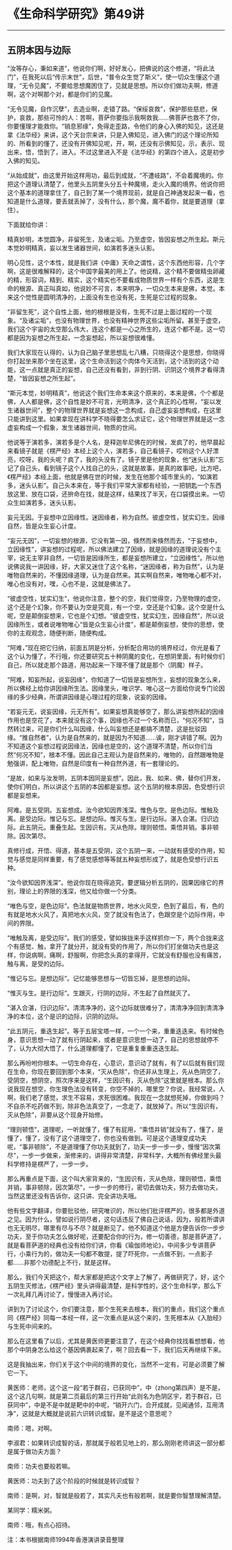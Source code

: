 # 《生命科学研究》第49讲

------

## 五阴本因与边际

“汝等存心，秉如来道”，他说你们啊，好好发心，把佛说的这个修道，“将此法门”，在我死以后“传示末世”，后世，“普令众生觉了斯义”，使一切众生懂这个道理，“无令见魔”，不要给思想魔困住了，见就是思想。所以你们做功夫啊，修道啊，这个对啊那个对，都是你们的见魔。

“无令见魔，自作沉孽”，去造业啊，走错了路。“保绥哀救”，保护那些慈悲，保护，哀救，那些可怜的人：苦啊，菩萨你要指示我啊救我……佛菩萨也救不了你，你要懂理才能救你。“销息邪缘”，免得走歪路，令他们的身心入佛的知见，这还是拿《法华经》来讲，这个天台宗来讲，只是入佛知见，进入佛门的这个理论所知的、所看到的懂了，还没有开佛知见呢，开，啊，还没有示佛知见，示，表示、现出来，悟，悟到了，进入。不过这里进入不是《法华经》的第四个进入，这是初步入佛的知见。

“从始成就”，由这里开始这样用功，最后到成就，“不遭岐路”，不会着魔境的。你把这个道理认清楚了，他里头五阴里头分五十种魔境，走火入魔的境界。他说你把这个基本的道理拿住了，自己到了某一个境界现前，就是自己神通发起来一看，也知道是什么道理，要丢就丢掉了，没有什么，那个魔，魔不着你，就是要道理（拿住）。

下面就给你讲：

精真妙明，本觉圆净，非留死生，及诸尘垢。乃至虚空，皆因妄想之所生起。斯元本觉妙明精真，妄以发生诸器世间，如演若多迷头认影。

明心见性，这个本性，就是我们讲《中庸》天命之谓性，这个东西他形容，几个字啊，这是很难解释的，这个中国字最美的用上了。他说精，这个精不要做精虫卵藏的精，形容词，精到、精实，这个精实也不要看成物质世界一样有个东西，这是生命的根源、真正叫真如，他说妙不可言，本来明净，一切众生本来是佛，本觉。本来这个觉性是圆明清净的，上面没有生也没有死，生死是它过程的现象。

“非留生死”，这个自性上面，他的根根是没有，生死不过是上面过程的一个现象。“及诸尘垢”，也没有物理世界，也没有精神世界这些尘垢所留。甚至于虚空，我们这个宇宙的太空那么伟大，连这个都是一心之所生的，连这个都不是。这一切都是因为妄想之所生起，一念妄想起，所以妄想很难懂。

我们大家现在认得的，认为自己脑子里思想乱七八糟，只晓得这个是思想，你晓得你打起坐来那个坐在这里，这个生命活到这个肉体今天活到，这个活到的这个动能，这一点就是真正的妄想，自己还没有看到，非到行阴、识阴这个境界才看得清楚，“皆因妄想之所生起”。

“斯元本觉，妙明精真”，他说这个我们生命本来这个原来的，本来是佛，个个都是佛，人人都是佛，这个自性是妙不可言，光明清净，这个真正的心性啊，“妄以发生诸器世间”，整个的物理世界就是妄想这一念构成，自己虚妄妄想构成，在这里只能讲到这里。如果拿现在讲科学不晓得要怎么求证它，这个物理世界就是这一念虚妄构成一个假象，发生诸器世间，物质的世间。

他说等于演若多，演若多是个人名，是释迦牟尼佛在的时候，发疯了的，他早晨起来看镜子就是《楞严经》本经上这个人，演若多，自己看镜子，哎哟这个人好漂亮，哎呀，我的头呢？疯了，我的头没有了。镜子里是他的现象，他“迷头认影”忘记了自己头，看到镜子这个人找自己的头，这就是故事，是真的故事吧，比方吧，《楞严经》本经上面，他就是佛在世的时候，发生在他那个城市里头的，“如演若多，迷头认影”。自己头本来在，等于我们平常大家都有经验，一把钥匙一个东西放这里、放在口袋，还拚命在找，就是这样，结果找了半天，在口袋摸出来。一切众生如演若多，迷头认影。

妄元无因。于妄想中立因缘性。迷因缘者，称为自然。彼虚空性，犹实幻生。因缘自然，皆是众生妄心计度。

“妄元无因”，一切妄想的根源，它没有第一因，倏然而来倏然而去，“于妄想中，立因缘性”，讲妄想的过程呢，所以佛法建立了因缘，就是因缘的道理说没有个主宰，说无主宰非自然，一切皆是因缘所生，都是妄想所建立，“立因缘性”。所以他说佛说我一讲因缘，好，大家又迷住了这个名称，“迷因缘者，称为自然”，认为是唯物自然来的，不懂因缘道理，认为是自然来。其实啊自然来，唯物唯心都不对，唯心也没有对，嘿，心也不是，这就是佛法了。

“彼虚空性，犹实幻生”，他说你注意，整个的空，我们觉得空，乃至物理的虚空，这个还是个幻象，你不要认为空是究竟，有一个空，空还是个幻象。这个空是什么呢，空是颠倒妄想来，它也是个幻想。“彼虚空性，犹实幻生，因缘自然”，所以说因缘所生，或者说唯物唯心“皆是众生妄心计度”，都是颠倒妄想，使你的思想，使你的主观观念，随便判断，随便构成。

“阿难，”现在把它归纳，前面五阴是分析，分析配合用功的境界经过，你光是看了这个认为懂了，不行哦，你还要研究五十种阴魔的变化，在想阴里面，有时候你们自己，所以就走那个路道，用功起来一下理不懂了就是那个（阴魔）样子。

“阿难，知妄所起，说妄因缘”，你知道了一切皆是妄想所生，妄想的现象怎么来，所以佛经上给你讲因缘所生法。因缘里头，唯识学、唯心这一方面给你说专门论因缘的多少经典，所谓讲因缘是心理过程的现象，说妄的因缘。

“若妄元无，说妄因缘，元无所有”。如果妄想真能够空了，那么讲妄想所起的因缘作用也是空花了，本来就没有这个事，因缘也不过一个名称而已，“何况不知”，当然转过来，可是你们什么叫因缘，什么叫妄想还是都搞不清楚，这是批驳因缘。“推自然者”，认为是自然来的，就是因为不知道……诶，刚才讲错了啊。因为不知道这个妄想过程说因缘法，因缘也是空的，这个道理不清楚，所以你们当然“何况不知”，根本不懂。因此自己主观认为是自然来的，唯物的，自然跟唯物是勉强讲，配上唯物，自然是印度有一种自然外道，有一套理论的。

“是故，如来与汝发明，五阴本因同是妄想”。因此，我、如来、佛，替你们开发，使你们明白，所以讲这个五阴的本因都是妄想。这个五阴的根本原因，色受想行识都是妄想来。

阿难。是五受阴。五妄想成。汝今欲知因界浅深。惟色与空。是色边际。惟触及离。是受边际。惟记与忘。是想边际。惟灭与生。是行边际。湛入合湛。归识边际。此五阴元。重叠生起。生因识有。灭从色除。理则顿悟。乘悟并销。事非顿除。因次第尽。

真修行成，开悟、得道，基本是五受阴，这个五阴一来，一动就有感受的作用，知觉与感觉是同样重要，有了感觉感想等等就五种妄想形成了，就是色受想行识五种。

“汝今欲知因界浅深”。他说你现在晓得追究，要逻辑分析五阴的，因果因缘它的界别，理论上的界限的浅深，他又给你做一个分类。

“唯色与空，是色边际”。色法就是物质世界，地水火风空，色到了最后，有，色的有就是地水火风了，真把地水火风，空了就没有色法了，色跟空是个边际作用，中间的界限。

“唯触及离，是受边际”。我们的感受，譬如挨拢来手这样抓你一下，两个合拢来这个有感觉、触，拿开了就分开，就没有受的作用了，所以你们打坐做功夫也是这样，你说病啊，痛啊，舒服啊，你把念头真的拿得开，它就没有舒服也没有痛苦，触与离，是受的边际。

“惟记与忘。是想边际”。记忆能够思想与一切皆忘掉，是思想的边际。

“惟灭与生。是行边际”。生跟灭，行阴的边际，不生起了自然就灭了。

“湛入合湛，归识边际”。清清净净的，这个边际就很难分了，清清净净回到清清净净的本位，这个是识的边际，识阴的边际。

“此五阴元，重迭生起”。等于五层宝塔一样，一个一个来，重重迭迭来。有时候色身，意识思想一动了就有行阴起来，或者是意识思想一动了，自己的思想就停不了，认为大彻大悟了，什么道理都懂了，它是重复重重迭迭生起。

那么再吩咐你根本。一切生命存在，心意识，意识动了就有，有了以后就有我们现在生命，你现在要回到那个本来，“灭从色除”，你还非从生理上，先从色阴空了，受阴空，想阴空，照次序来是这样，“生因识有，灭从色除”这里就是根本。那么你说我现在想空，你生理色法没有转变，你空不掉的，哪里空？你说，我经常说，人啊，我们老了感觉，求生不容易，求死很困难。我现在一念就想死掉，你做到吗？不自杀不吃药做不到，除非色法真空了，一念走了，就放掉了。所以“生因识有，灭从色除”，非要从这个现身开始修。

“理则顿悟”，道理呢，一听就懂了，懂了有屁用，“乘悟并销”就没有了，懂了，是懂了，懂了，没有了这个道理空了，你也没有做到。可是这个道理变成功夫呢，“事非顿除”，不是道理懂了你功夫就到了，功夫一步一步一步，慢慢“因次第尽”，一步一步做来，渐修来的，讲得非常清楚，非常科学，大概所有佛经里头最科学修持是楞严了，一步一步。

那么再重点是下面，这个叫大家背来的，“生因识有，灭从色除，理则顿悟，乘悟并销，事非顿除，因次第尽”，一步一步的修行，密切去做功夫，努力去做功夫，当然这里还没有告诉你，这只讲、完全讲功夫哦。

他有些文字翻译，你要批驳他，研究唯识的，所以他们批评楞严的，很多都是外道之见。因为什么，譬如说行阴尽者，这句话违反了佛自己说话，因为，般若所谓讲也无无明尽，哪里有尽与不尽？就是断见了。他不知道这个他是方便告诉你一步步功夫，至于你功夫怎么做好呢，还要配合你的行为，修一切善德，那是菩萨道了，就是看菩萨道的经典也没有给你们讲，你看《瑜伽师地论》，中间多少专讲菩萨行，小乘行为的，做功夫一句都不敢提，提了吓死你，一点做不到，一点影子都……非那个功德配上不行，就是这样。

那么，我们今天把这个，帮大家都是把这个文字上了解了，再做研究了，好，这个五阴生灭修法，《楞严经》里头讲得最清楚，是科学性的，这个生命科学，那么下一次礼拜几再讨论了，慢慢进入再讨论。

讲到为了讨论这个，你们要注意，那个生死来去根本，我们的重点，我们这个重点同《楞严经》同每一本经一样，这一次重点是从这个来的，生死根本从《入胎经》与生死中间来的。

那么在这里看了以后，尤其是黄医师更要注意了，在这个经典你找找看想想看，他那个中阴身怎么给这个基因俩裹起来了，啊？回去看一下，我们后天再继续下来。

这是我抽出来，你们关于这个中间的境界的变化，当然不一定有，可是必须要了解它一下。

黄医师：老师，这个这一段“若于群召，已获同中”，中（zhong第四声）是不是，这个这几句啊，就是第二页最后的第三行开始“此则名为色阴区宇，若于群召，已获同中”，中是不是中就是靶中的中呢，“销开六门，合开成就，见闻通邻，互用清净”，这就是大概就是说前六识转识成智。是不是这个意思呢？

南师：嗯，对啊。

李淑君：如果转识成智的话，那就属于般若见地上的，那么刚刚老师讲这一部分都是属于做功夫方面？

南师：功夫也要般若嘛。

黄医师：功夫到了这个阶段的时候就是转识成智？

南师：是啊，对，智就是般若了，其实凡夫也有般若啊，就是要你智慧理解清楚。

某同学：糯米粥。

南师：哦，有点心招待。

注：本书根据南师1994年香港演讲录音整理

